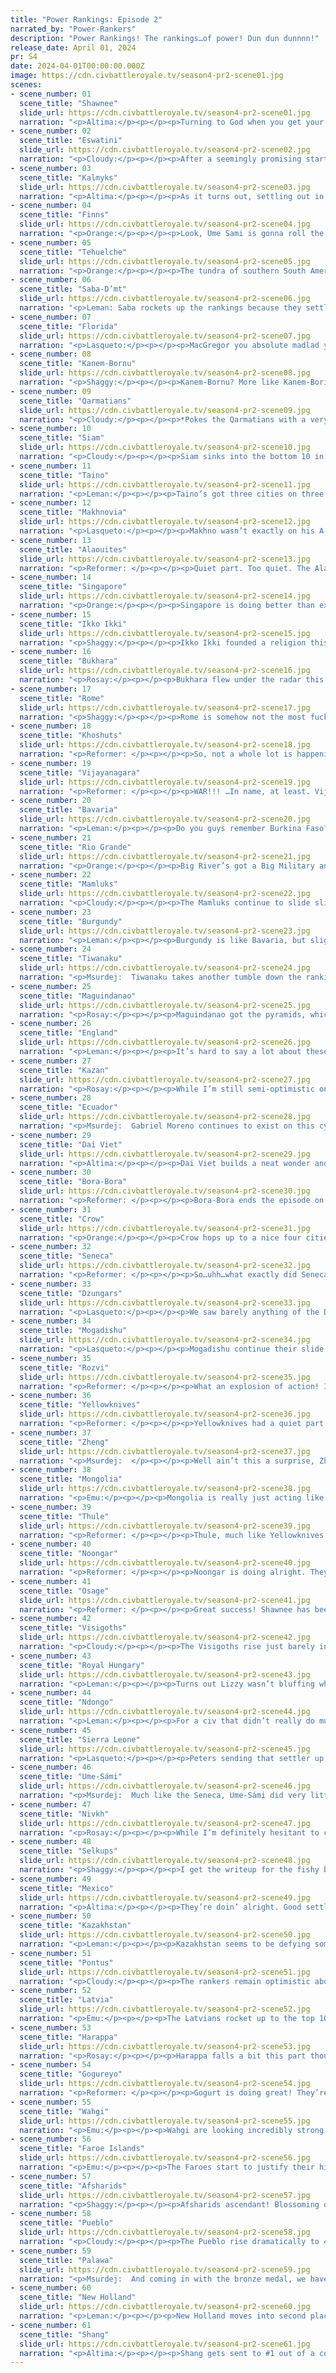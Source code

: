 ```yaml
---
title: "Power Rankings: Episode 2"
narrated_by: "Power-Rankers"
description: "Power Rankings! The rankings…of power! Dun dun dunnnn!"
release_date: April 01, 2024
pr: S4
date: 2024-04-01T00:00:00.000Z
image: https://cdn.civbattleroyale.tv/season4-pr2-scene01.jpg
scenes:
- scene_number: 01
  scene_title: "Shawnee"
  slide_url: https://cdn.civbattleroyale.tv/season4-pr2-scene01.jpg
  narration: "<p>Altima:</p><p></p><p>Turning to God when you get your shit wrecked is a common practice, but founding a religion whilst on death’s door sure doesn’t elevate your position in the rankings. The Shawnee are on the fast-track to dying first, with no military and one city while their aggressor actually has units. Bonus points if the Seneca get involved and it becomes a two-front massacre. All-in-all, things are going Badly.</p>"
- scene_number: 02
  scene_title: "Eswatini"
  slide_url: https://cdn.civbattleroyale.tv/season4-pr2-scene02.jpg
  narration: "<p>Cloudy:</p><p></p><p>After a seemingly promising start, Eswatini plummets head-first to 60th place due to their disastrous war with the neighboring Rozvi. The destruction wrought upon them can’t be overstated—they not only lost a city, but lost two settlers as well, and now Rozvi is attempting to besiege their heavily fortified capital, dealing major damage to infrastructure. Their capital will be difficult to take, but it could fall, making matters even worse. I think at this point it’s safe to say that Labotsibeni Mdluli is sadly out of the running.</p>"
- scene_number: 03
  scene_title: "Kalmyks"
  slide_url: https://cdn.civbattleroyale.tv/season4-pr2-scene03.jpg
  narration: "<p>Altima:</p><p></p><p>As it turns out, settling out in the face of dudes who want to murder you is a good way to lose your fresh city. Who’d’ve thunk. Thus, the Kalmyks eat a kalamykous drop of 14 ranks down to 59, where they taste only their own blood.</p>"
- scene_number: 04
  scene_title: "Finns"
  slide_url: https://cdn.civbattleroyale.tv/season4-pr2-scene04.jpg
  narration: "<p>Orange:</p><p></p><p>Look, Ume Sami is gonna roll the Finns. That’s all there is to say. It’s a matter at this point of when, not if. </p>"
- scene_number: 05
  scene_title: "Tehuelche"
  slide_url: https://cdn.civbattleroyale.tv/season4-pr2-scene05.jpg
  narration: "<p>Orange:</p><p></p><p>The tundra of southern South America is rough, Tehuelche has the worst science of anyone at 7. Luckily they still got space and time, just gotta use that measly production to build some more settlers and get some cities out in more fertile and hilly areas. Two cities is not what they need right now. </p>"
- scene_number: 06
  scene_title: "Saba-D’mt"
  slide_url: https://cdn.civbattleroyale.tv/season4-pr2-scene06.jpg
  narration: "<p>Leman: Saba rockets up the rankings because they settled another city and didn’t lose one like some other civs did. They aren’t even the worst civ in Africa anymore! Things are still rough for them, for example, Saba has the lowest population of all civs on the cylinder, is low on space that is easy to defend, and they’re behind in every stat you can think of. But hey if settling continues, they manage a nice, timely war with Mamluks, and they can get their very powerful UA online, there is a bright future ahead for Saba. And by bright future, I mean I think I can see them hitting 40th eventually.</p>"
- scene_number: 07
  scene_title: "Florida"
  slide_url: https://cdn.civbattleroyale.tv/season4-pr2-scene07.jpg
  narration: "<p>Lasqueto:</p><p></p><p>MacGregor you absolute madlad you’ve done it again! The Floridas troll investors for a second time by actually starting to play the game after everyone pulled out. Mind you they’re still kinda shit but no longer absolute trash tier like before. That city on the tip of Florida looks pretty vulnerable to a naval attack but atm it’s just Taino nearby and they haven’t got much of a navy. North America is still pretty wide open so I could see MacGregor building himself a nice little empire in the corner - it’s still very early on. I say that but he’s probably gonna give all his cities away to the Shawnee next part. It’s Gregor MacGregor after all.</p>"
- scene_number: 08
  scene_title: "Kanem-Bornu"
  slide_url: https://cdn.civbattleroyale.tv/season4-pr2-scene08.jpg
  narration: "<p>Shaggy:</p><p></p><p>Kanem-Bornu? More like Kanem-Boring. So much space, so few settlers.</p>"
- scene_number: 09
  scene_title: "Qarmatians"
  slide_url: https://cdn.civbattleroyale.tv/season4-pr2-scene09.jpg
  narration: "<p>Cloudy:</p><p></p><p>*Pokes the Qarmatians with a very long pole*</p><p>“Come on, burn some shit already”</p>"
- scene_number: 10
  scene_title: "Siam"
  slide_url: https://cdn.civbattleroyale.tv/season4-pr2-scene10.jpg
  narration: "<p>Cloudy:</p><p></p><p>Siam sinks into the bottom 10 in a move that I assume is most likely driven by their terrible stats. Siam ranks 51st on the info sheet, with production and military both well below average. However, things might be looking up soon: they have three cities and another settler on the way, which is more than quite a few civs can say, and that settler is heading for the Ganges delta, where it will claim some of the region’s most fertile territory before the Khoshuts can get there. So I would say it’s far too early to write these guys off.</p>"
- scene_number: 11
  scene_title: "Taino"
  slide_url: https://cdn.civbattleroyale.tv/season4-pr2-scene11.jpg
  narration: "<p>Leman:</p><p></p><p>Taino’s got three cities on three islands and not a whole lot else going on, resulting in a low rank. Their stats are low and they haven’t yet made landfall on South America. They don’t even have good science like other island civs like Faroes, Bora-Bora, or Ikko Ikki do. All in all not a great position.</p>"
- scene_number: 12
  scene_title: "Makhnovia"
  slide_url: https://cdn.civbattleroyale.tv/season4-pr2-scene12.jpg
  narration: "<p>Lasqueto:</p><p></p><p>Makhno wasn’t exactly on his A-game this episode. He spent the first half of the episode throwing units away in a fruitless war against the Kalmyks while Latvia slowly boxed him almost completely in. He did actually start mobilizing against Latvia towards the end but has a disadvantage in numbers with a worse teched army, so most of us aren’t that confident he can pull it off. Maybe if he hadn’t been wasting production on the Kalmyks he’d be in a better position. I’d be happy to be surprised though.</p>"
- scene_number: 13
  scene_title: "Alaouites"
  slide_url: https://cdn.civbattleroyale.tv/season4-pr2-scene13.jpg
  narration: "<p>Reformer: </p><p></p><p>Quiet part. Too quiet. The Alaouites end the second part on two cities, not a great showing. They do have a settler out, at least. Visigoths to the north are on four cities, and Sierra Leone is on three, with a settler ready to settle the…Maghreb, apparently? That’s going to be free real estate for a while. The Alaouites’ best hope in the early game will be to take advantage of that opportunity. They’re definitely not out of the game yet, but a slow start like this is a poor sign. </p>"
- scene_number: 14
  scene_title: "Singapore"
  slide_url: https://cdn.civbattleroyale.tv/season4-pr2-scene14.jpg
  narration: "<p>Orange:</p><p></p><p>Singapore is doing better than expected, that’s kinda it. Three cities, no production, alright science/tech, no military to speak of, but not really in danger yet from Siam or Maguindanao and still got space to expand. If they can get out a few more settlers they’ll probably set themselves up nicely for a solid 45th. </p>"
- scene_number: 15
  scene_title: "Ikko Ikki"
  slide_url: https://cdn.civbattleroyale.tv/season4-pr2-scene15.jpg
  narration: "<p>Shaggy:</p><p></p><p>Ikko Ikki founded a religion this part and… not much else. They continue to stagnate in their settling efforts while the rest of East Asia grows; some of their neighbors are doing fantastically while Ikko Ikki is content to look inward on their island. But hey, at least we get to see that unique religion. Maybe that will inspire them to be more interesting.</p>"
- scene_number: 16
  scene_title: "Bukhara"
  slide_url: https://cdn.civbattleroyale.tv/season4-pr2-scene16.jpg
  narration: "<p>Rosay:</p><p></p><p>Bukhara flew under the radar this part, which is honestly the best-case scenario for them, as it gives them some time to build tall. All of their mentions on the most recent part were based on the coalition war Mongolia, which they probably won’t get anything out of, except a couple of friends, which is nice.</p>"
- scene_number: 17
  scene_title: "Rome"
  slide_url: https://cdn.civbattleroyale.tv/season4-pr2-scene17.jpg
  narration: "<p>Shaggy:</p><p></p><p>Rome is somehow not the most fucked Italian peninsula civ at the moment. Granted, they are still ranked below Bavaria because they’re still, you know, an Italian civ that hasn’t figured out the whole “settling across the Mediterranean” thing. They have settled Greece, which I find particularly funny, so they aren’t solely penned into the Boot. But still, nobody is buying Rome stonks anytime soon.</p>"
- scene_number: 18
  scene_title: "Khoshuts"
  slide_url: https://cdn.civbattleroyale.tv/season4-pr2-scene18.jpg
  narration: "<p>Reformer: </p><p></p><p>So, not a whole lot is happening around here. Khoshuts are living ascetic lives in the mountains. No one is particularly settling towards them, so being on three cities is probably fine. Oh, and by the way, by ‘ascetic’, I mean ‘bottom of the barrel stats, comparable to the likes of Florida, Finns, Eswatini’. So that’s nice I guess. Very respectable. If that doesn’t change soon, expect these guys to drop quite a bit. </p>"
- scene_number: 19
  scene_title: "Vijayanagara"
  slide_url: https://cdn.civbattleroyale.tv/season4-pr2-scene19.jpg
  narration: "<p>Reformer: </p><p></p><p>WAR!!! …In name, at least. Vijayanagara declare war on their closest neighbor, Harappa, who’s been expanding a bit recklessly, and still nothing happens in the war. This might be because at the time of declaration on turn 39, Vijayanagara had four military units. This might’ve been a co-op war agreement with Afsharids, and a failure of the Diplomacy AI to tell the City AI that war is coming. Not that it particularly hurt Vijayanagara. Closer to the end of the part, on turn 44, they had built a respectable army…respectable because it includes *three* catapults, not because it's of any good size. Because they still have only ten military units total. At least Harappa doesn’t seem to care. They’ve barely built units despite the nominal state of war with two immediate neighbors. So all is fine. And if Vijayanagara keeps up the unit building, maybe they can actually threaten Harappa next part! Assuming they don’t make white peace…</p>"
- scene_number: 20
  scene_title: "Bavaria"
  slide_url: https://cdn.civbattleroyale.tv/season4-pr2-scene20.jpg
  narration: "<p>Leman:</p><p></p><p>Do you guys remember Burkina Faso? They settled like six cities in part one of S2, and then Nigeria immediately curbstomped them making everyone who was excited about them look like little baby idiots. </p><p>Well, some of us haven’t learned. Bavaria takes a nosedive as they drop Regensburg to Royal Hungary and fail to get a city out to offset their loss. Their stats aren’t horrible, so there’s still hope for those of you who liked Bavaria for a comeback, but given this performance and their lack of settling space, I personally wouldn’t get my hopes up.</p>"
- scene_number: 21
  scene_title: "Rio Grande"
  slide_url: https://cdn.civbattleroyale.tv/season4-pr2-scene21.jpg
  narration: "<p>Orange:</p><p></p><p>Big River’s got a Big Military and that’s really it. 2 cities, shit production, shit tech. Why did people rank them so high??? Why am I, the person who put them 59th, the one doing this slide??? We just don’t know. All we do know is that he’s called the Stig, wait sorry no wrong media, all we do know is that Bento better put that army to use soon or else he’s gonna be real far behind.</p>"
- scene_number: 22
  scene_title: "Mamluks"
  slide_url: https://cdn.civbattleroyale.tv/season4-pr2-scene22.jpg
  narration: "<p>Cloudy:</p><p></p><p>The Mamluks continue to slide slightly in the ranks as they fail to expand past two cities, one of which remains quite far from their capital. Their capital is at least very large, with 12 citizens already, but their total number of citizens empire-wide is about average, so nothing to write home about. Fortunately, their neighbors—other than Pontus—have been equally passive so far, so there’s still time for Shajar to turn things around.</p>"
- scene_number: 23
  scene_title: "Burgundy"
  slide_url: https://cdn.civbattleroyale.tv/season4-pr2-scene23.jpg
  narration: "<p>Leman:</p><p></p><p>Burgundy is like Bavaria, but slightly better because unlike Bavaria, who also settled aggressively and got immediately punished for it, Burgundy at least managed to snag its lost city back by the end of the part and look like they’re not going to lose it anytime soon. I think this is still a huge blow for Burgundy, but keeping your city vs losing your city is huge.</p>"
- scene_number: 24
  scene_title: "Tiwanaku"
  slide_url: https://cdn.civbattleroyale.tv/season4-pr2-scene24.jpg
  narration: "<p>Msurdej:  Tiwanaku takes another tumble down the rankings as they grow only slightly. While they have another settler out searching for a space for a new city, they also have the massive army of Rio Grande to their southeast. If Gonçalves takes umbrage with Huyustus’s settle, Tiwanaku could be in for a nasty surprise with how small their army is. Nevertheless, they need to act fast and spread out if they want to live up to the expectations we set for them in Part 0.</p>"
- scene_number: 25
  scene_title: "Maguindanao"
  slide_url: https://cdn.civbattleroyale.tv/season4-pr2-scene25.jpg
  narration: "<p>Rosay:</p><p></p><p>Maguindanao got the pyramids, which is really funny to me because they're an island based civ that doesn't have a lot of workable tiles, thus not having a huge need for workers. Good going there Maguindanao I'm sure that will be relevant faint murmurs whats that, murmur oh thats neat thank you, I’ll tell em, it has come to my attention that in addition to the Pyramids, Maguinadano also got the great lighthouse which increases their naval unit movement. That one should honestly help them a lot on the early and middle game, so good job there.</p>"
- scene_number: 26
  scene_title: "England"
  slide_url: https://cdn.civbattleroyale.tv/season4-pr2-scene26.jpg
  narration: "<p>Leman:</p><p></p><p>It’s hard to say a lot about these mid-tier civs in the early game. England got its third city out which is the absolute bare minimum of what you can ask for at this stage of the game. Luckily, Bristol is on their home isles and not across the sea in France, so it’ll be easier to defend. Unfortunately you do need more than three decent cities to place in the top half.</p>"
- scene_number: 27
  scene_title: "Kazan"
  slide_url: https://cdn.civbattleroyale.tv/season4-pr2-scene27.jpg
  narration: "<p>Rosay:</p><p></p><p>While I’m still semi-optimistic on Kazan, at least comparatively, man this part was rough. To address the Plum colored elephant in the room (is that what color they are?) Latvia immediately took up the majority of Eastern Europe by themselves this part, which is great for them, shitty for everyone else. Now I personally think Latvia’s holdings are kinda paper tiger-ish, it doesn’t change the fact that now instead of just having the land, Kazan would have to fight Latvia and take their cities and take on rebels that they can’t get around and a heavy warmonger penalty making Kazan a target for their neighbors, one of which being Kazakhstan. Kazakhstan is already at war with Kazan and given the military difference, and Kazan’s cities being practically defenseless, this war is going to be rough if Kazakhstan knows how to navigate their army properly. While yes Kazan did take that one city off of the Kalmyks bringing their city total from two to three, the resources used to take that city would have been better spent making a decently sized defensive army and capturing as much of Russia as possible. Kazan’s misguided priorities have probably stunted their growth but, they honestly still have room to expand and time to recover, after all, Kazakhstan is pretty far away and good luck getting an AI to take a faraway city without siege units, and we are still in the ancient era. Still, rough start.</p>"
- scene_number: 28
  scene_title: "Ecuador"
  slide_url: https://cdn.civbattleroyale.tv/season4-pr2-scene28.jpg
  narration: "<p>Msurdej:  Gabriel Moreno continues to exist on this cylinder, not being great, but doing well enough to be in the 30s. So far they are meeting our expectations. Let’s see if they can rise above them now.</p>"
- scene_number: 29
  scene_title: "Dai Viet"
  slide_url: https://cdn.civbattleroyale.tv/season4-pr2-scene29.jpg
  narration: "<p>Altima:</p><p></p><p>Dai Viet builds a neat wonder and founds a faith. Their military and production are kinda shite, but they’ve still got time to work on that, so they get to stay in the middle of the pack. Still, they do need to start waking up—Shang in particular poses an existential threat to them long term, with high stats for this early on that could result in a snowball that crushes Dai Viet beneath it. No pressure though.</p>"
- scene_number: 30
  scene_title: "Bora-Bora"
  slide_url: https://cdn.civbattleroyale.tv/season4-pr2-scene30.jpg
  narration: "<p>Reformer: </p><p></p><p>Bora-Bora ends the episode on three cities. Entirely respectable, considering their isolation. And they have a settler out, which we saw moving eastward all the way back on turn 36…it had not settled by the end of the episode, which was turn 45. The likely implication here is that the settler is headed for South America. That’ll be entirely hilarious, but not much else, unless it happens to be next to Tehuelche, in which case such a distant city has a chance of surviving for a longer time. In the meantime, B-B is doing good with stats, especially with food output, where they are second only behind Wahgi, as is to be expected of a maritime power. </p>"
- scene_number: 31
  scene_title: "Crow"
  slide_url: https://cdn.civbattleroyale.tv/season4-pr2-scene31.jpg
  narration: "<p>Orange:</p><p></p><p>Crow hops up to a nice four cities, but they are reaching the point where their borders are becoming solidified. The Yellowknives are to the north and Pueblo pushing right up to them in the south, Joe’s gotta start building a military in his cities and make a move against his enemies before they get too strong. Joe’s also not doing great on tech, still at 10 but luckily Yellowknives and Pueblo are just at 11 and not higher, but both got more effective science so he’s got some catching up to do. </p>"
- scene_number: 32
  scene_title: "Seneca"
  slide_url: https://cdn.civbattleroyale.tv/season4-pr2-scene32.jpg
  narration: "<p>Reformer: </p><p></p><p>So…uhh…what exactly did Seneca do this part? ‘Cause it wasn’t improving their cities, or settling new cities, or waging war. And you can see that the rankers’ confidence in Seneca collapsed as a consequence. Pretty embarrassing for a civ we saw as a pretty easy #1 in North America. Now, before panic sets in for the Seneca fans, I’m certain this is just a temporary slowdown. Seneca *did* build a settler towards the end of the part, and there’s plenty of land to settle up north (and some south, but it’s definitely the more cramped option now that Florida’s settling). But North America is (mostly) a very competitive region. The likes of Thule, Yellowknives, Crow, and Pueblo are all moving faster, Osage is being proactive in aggression, and even Florida is awake now, as mentioned. In a snowball game, these early episodes matter a lot…and Seneca wasted one such episode. </p>"
- scene_number: 33
  scene_title: "Dzungars"
  slide_url: https://cdn.civbattleroyale.tv/season4-pr2-scene33.jpg
  narration: "<p>Lasqueto:</p><p></p><p>We saw barely anything of the Dzungars last part, so how are they actually doing? Uhhh they’re basically just the Luigi to Mongolia’s Mario, except both are just kinda sitting there at 4 cities doing nothing much. Dzungars might actually be the Mario in this situation tho given they have the edge in stats, notably a population stat that doesn’t totally suck ass. </p>"
- scene_number: 34
  scene_title: "Mogadishu"
  slide_url: https://cdn.civbattleroyale.tv/season4-pr2-scene34.jpg
  narration: "<p>Lasqueto:</p><p></p><p>Mogadishu continue their slide downward after another lacklustre part. They only just hit 3 cities. That’s only 1 more than their neighbour Saba, a civ notorious for not settling cities. Given most of our frontrunners are at around 5 that just won’t really cut it anymore. The aggressive settle down into Tanzania is the right play, but they had better follow it up with more. The south is heating up, and Mog really gotta be ready for when the fire starts spreading northward.</p>"
- scene_number: 35
  scene_title: "Rozvi"
  slide_url: https://cdn.civbattleroyale.tv/season4-pr2-scene35.jpg
  narration: "<p>Reformer: </p><p></p><p>What an explosion of action! It was to be expected when two civs start within four tiles of one another, and Eswatini was caught lackin’. But it’s not all good news for our plucky conqueror. Rozvi has still not built a settler of their own, while Ndongo has been freely settling around them. Instead of peacing out while they’re on top, Rozvi is committing everything to a hopeless siege on the Eswatini capital. The terrain means that archers cannot shoot at the city, and the city most certainly is sturdy enough to shrug off mere warriors. Just let it go, and focus on settling some cities of your own now…you’ll get that Eswatini capital later. </p>"
- scene_number: 36
  scene_title: "Yellowknives"
  slide_url: https://cdn.civbattleroyale.tv/season4-pr2-scene36.jpg
  narration: "<p>Reformer: </p><p></p><p>Yellowknives had a quiet part. The action in North America happened elsewhere. Their stats are on the lower side (though improving!), but they’re doing a good job of expanding in a traditionally competitive region, which is what matters. There’s still plenty of land left to settle, and they better keep up, because Crow and Thule are showing no signs of slowing down.  </p>"
- scene_number: 37
  scene_title: "Zheng"
  slide_url: https://cdn.civbattleroyale.tv/season4-pr2-scene37.jpg
  narration: "<p>Msurdej:  </p><p></p><p>Well ain’t this a surprise, Zheng has managed to find its way into the top half of the rankings. With four cities and okay stats, Koxinga has a good little empire carved out so far. While it remains to be seen if the Shang won’t utterly decimate them, this is a great move to prevent that from happening. Or at least try to.</p>"
- scene_number: 38
  scene_title: "Mongolia"
  slide_url: https://cdn.civbattleroyale.tv/season4-pr2-scene38.jpg
  narration: "<p>Emu:</p><p></p><p>Mongolia is really just acting like a filler steppe civ right now. We ranked them high to start with for reasons I can't quite remember, but they haven't really done too much with it. I mean they haven't really fumbled their chances either, but they're uh. There. for sure. Haven't gone anywhere. I can pronounce Mongolia, without any exaggeration, to be An Civ.</p>"
- scene_number: 39
  scene_title: "Thule"
  slide_url: https://cdn.civbattleroyale.tv/season4-pr2-scene39.jpg
  narration: "<p>Reformer: </p><p></p><p>Thule, much like Yellowknives, had a quiet part, and kept on expanding at a good rate in a traditionally competitive region. But what separates Thule from Yellowknives is positioning. Before any civ from Asia can interact with North America, Thule essentially have corner bias. Whereas Yellowknives hypothetically have to manage both Crow and Thule, Thule only have to deal with Yellowknives. Finally, the stats sheet will tell you that there’s a sizable gulf between Thule and Yellowknives, but most of the difference is made up by military, and the remaining statistical differences balance out…not that these differences tend to be all that impactful at this point anyway. </p>"
- scene_number: 40
  scene_title: "Noongar"
  slide_url: https://cdn.civbattleroyale.tv/season4-pr2-scene40.jpg
  narration: "<p>Reformer: </p><p></p><p>Noongar is doing alright. They’re expanding at a good rate, their stats are fine…but their immediate neighbor is Palawa, who is doing everything Noongar can do, but better. Palawa has more cities, better stats, and indeed tops the charts. The only thing Palawa doesn’t have is military…there is Noongar’s opportunity! But wait! What’s this? Noongar’s military is also nonexistent! By the time Noongar has built up an army (or a navy) to go beat up Palawa, Palawa will probably also have enough troops to defend. If not more troops, even. Falling behind this early means that Noongar will depend on Palawa falling asleep for a while, all the while keeping up pace themselves. A tough ask for the AI. It might be worth it to wait until they can team up with Wahgi instead. </p>"
- scene_number: 41
  scene_title: "Osage"
  slide_url: https://cdn.civbattleroyale.tv/season4-pr2-scene41.jpg
  narration: "<p>Reformer: </p><p></p><p>Great success! Shawnee has been crippled, giving Osage plenty of breathing room on a competitive continent! Unfortunately, much like Rozvi in Africa, Osage has forgone the concept of building settlers, and while Osage conquered one city, Pueblo has settled three. In my opinion, Osage would be best off making peace now, avoiding the warmonger penalties for killing a civ, and focusing on consolidating. Settling towards Florida ought to be a safe prospect, and the lands that-a-way are plenty rich as well. Meanwhile, Seneca being slow is of benefit to Osage, and Crow of course is stuck between multiple civs already. For now, Osage only has to be concerned about Pueblo…let’s hope they can keep up this momentum and rise above their western neighbours.</p>"
- scene_number: 42
  scene_title: "Visigoths"
  slide_url: https://cdn.civbattleroyale.tv/season4-pr2-scene42.jpg
  narration: "<p>Cloudy:</p><p></p><p>The Visigoths rise just barely into the top 20 on the heels of their invasion of Burgundy. The attack didn’t end up permanently capturing any cities, but they did flip Autun and hold it for some time, which is a lot more than we expected from the war. Also, the Visigoths are now up to four cities in Spain with more potentially on the way, which is the kind of expansion we like to see. On the other hand, their stats are not impressive and a lot of troops were expended on the ultimately fruitless Burgundy campaign, so it’s possible that they’re overranked and could collapse when reality settles in.</p>"
- scene_number: 43
  scene_title: "Royal Hungary"
  slide_url: https://cdn.civbattleroyale.tv/season4-pr2-scene43.jpg
  narration: "<p>Leman:</p><p></p><p>Turns out Lizzy wasn’t bluffing when she was mobilizing her forces at the Bavarian border. Usually, I’m extremely skeptical of early-game wars. Cities are difficult to capture with just warriors and archers. However, it seems to be different this time around as Hungary easily managed to capture Regensburg and punish Bavaria for their overzealous settling. The war isn’t over yet, but I would be very surprised if Bavaria managed to muster a military large enough to recapture the city, so I think Regensburg is securely Hungarian for now. Additionally, Hungary managed to even squeeze out a settle this part, in Poland, staking a strong claim to Eastern Europe, showing that she’s not throwing all her resources into the war and is continuing to play the game. Overall, a fantastic part for Royal Hungary.</p>"
- scene_number: 44
  scene_title: "Ndongo"
  slide_url: https://cdn.civbattleroyale.tv/season4-pr2-scene44.jpg
  narration: "<p>Leman:</p><p></p><p>For a civ that didn’t really do much in an action-packed part, Ndongo got quite a bit of buzz this week. With Eswatini being absolutely gutted by Rozvi, and Rozvi failing to settle a city, how does that effect Ndongo? Ndongo managed to settle a few cities in Southern Africa, eating up some valuable space from those two aforementioned civs. There’s a very real chance that Rozvi exhausts all its effort fighting Eswatini only to cripple them both, allowing Ndongo to sweep in and eliminate both. It’s too early to really tell, for sure, but the outlook is good.</p>"
- scene_number: 45
  scene_title: "Sierra Leone"
  slide_url: https://cdn.civbattleroyale.tv/season4-pr2-scene45.jpg
  narration: "<p>Lasqueto:</p><p></p><p>Peters sending that settler up into Tunisia is mighty ballsy. I doubt it’ll pay off, but wayward settlers are always funny and par for the course for Sierra Leone. Aside from that they had a bit of a slow part, not really accomplishing much in terms of expansion or stats, so they drop a bit as a result. They’re still up in the top 20 though given how resoundingly mid both their neighbours are. </p>"
- scene_number: 46
  scene_title: "Ume-Sámi"
  slide_url: https://cdn.civbattleroyale.tv/season4-pr2-scene46.jpg
  narration: "<p>Msurdej:  Much like the Seneca, Ume-Sámi did very little on this part, and suffered for it. But Rijkuo-maja has a few things in their corner that makes their drop less severe. They spent a great deal of time working on their army, having one of the largest on the cylinder, and more than enough to take out the Finns. They also created the religion of Noaidevuohta, which looks poised to spread over Europe with the bonuses it carries. They have plenty of room to spread out, at least one settler, and a weak neighbor to bully. They fell a bit behind this part, but can they slingshot themselves back to the top, or will they fall further in the rankings?</p>"
- scene_number: 47
  scene_title: "Nivkh"
  slide_url: https://cdn.civbattleroyale.tv/season4-pr2-scene47.jpg
  narration: "<p>Rosay:</p><p></p><p>While I’m definitely hesitant to clown on Nivkh in the same way I clowned on the Gokturks last cycle before the Gokturks had a decent showing,  Nivkh is already showing signs of early game choking with Gorguryeo being allowed to expand northward despite a strong Shang performance being able to negate it. By the very nature of their spawn, if they don’t expand westward, Nivkh will be trapped in far east Siberia by so many strong civs they’ll have no choice but to play full stall as their neighbors go on to do actual regional power things like conquering stuff. Nivkh, you got until part 10 to prove to me that you’re not a disappointing turtle.</p>"
- scene_number: 48
  scene_title: "Selkups"
  slide_url: https://cdn.civbattleroyale.tv/season4-pr2-scene48.jpg
  narration: "<p>Shaggy:</p><p></p><p>I get the writeup for the fishy bois once again and I love it. Unfortunately for them, they drop from the top 3 all the way down to 14th this part. I don’t love that as much. To be honest, I’d place them a bit higher just because of how much space they still have to expand and how erratic some of the early wars in the region will be. That being said, they are definitely in a rough neighborhood with some fierce competition emerging nearby. Vonya either needs to start claiming land like they’re in the Wild West or building up to take a bite out of one of their weaker neighbors. Otherwise they may tumble farther…</p>"
- scene_number: 49
  scene_title: "Mexico"
  slide_url: https://cdn.civbattleroyale.tv/season4-pr2-scene49.jpg
  narration: "<p>Altima:</p><p></p><p>They’re doin’ alright. Good settling, lots of space, no notes.</p>"
- scene_number: 50
  scene_title: "Kazakhstan"
  slide_url: https://cdn.civbattleroyale.tv/season4-pr2-scene50.jpg
  narration: "<p>Leman:</p><p></p><p>Kazakhstan seems to be defying some expectations early on in the game, and really making a good effort to not get overrun by the Selkups in the midgame. They’ve settled their fourth city and improved their stats quite a bit, keeping up with the aforementioned Selkups and surpassing their other neighbors like Kazan and Bukhara. Their military is kinda wimpy, but it’s been more than enough to keep Kazan at bay. Overall, a solid position for a civ that started on precarious ground.</p>"
- scene_number: 51
  scene_title: "Pontus"
  slide_url: https://cdn.civbattleroyale.tv/season4-pr2-scene51.jpg
  narration: "<p>Cloudy:</p><p></p><p>The rankers remain optimistic about Pontus as Mithridates expands to four cities and his neighbors, including the Kalmyks, Mamluks, and Qarmatians, remain unimpressive. Pontus also has its UU chariot archer, the Scythed Chariot, which is a melee unit and deals passive damage to adjacent enemies—pretty hot.</p>"
- scene_number: 52
  scene_title: "Latvia"
  slide_url: https://cdn.civbattleroyale.tv/season4-pr2-scene52.jpg
  narration: "<p>Emu:</p><p></p><p>The Latvians rocket up to the top 10 from an unlikely Baltic start. Their Finnish and Makhnovian rivals appear to be busy quaffing lead paint by the gallon, leaving our underdog Eastern Europeans with a Lat of opportunities. At this stage in the game, settling and not losing your cities instantly is all that's needed to prosper, and boy are these guys doing that. Makhno's current ineffectual stab north fizzling out (and if it doesn't, Latvia is entirely fucked and forget I ever said anything in my life) is sure to buy enough time for the requisite beefing up and filling out that follows every expansive spurt, like a lanky, disproportionate teenager's body suddenly realizing it has a whole lot of extra height to work with.</p>"
- scene_number: 53
  scene_title: "Harappa"
  slide_url: https://cdn.civbattleroyale.tv/season4-pr2-scene53.jpg
  narration: "<p>Rosay:</p><p></p><p>Harappa falls a bit this part though with all of the rapid rises and falls this part, -5 is essentially just noise. The only notable problems that Harappa has right now is that they are kinda boxed in but it’s not as big of an issue as say Burgundy, and their neighbors, the Afsharids, are kinda terrifying. With all of the bad stuff out of the way for a significant rank drop let’s now look at the positives. For one, while the space that Harappa can still get to is limited, it’s not nonexistent. Northern India still needs to be filled and Central Asia has a lotta open territory that Harappa can get their hands on. Additionally, as we get to the end of the first few parts where stats begin to actually kinda matter, Harappa has incredible early game production and crop generation, especially for a 4 city civ, and barring the obviously scary one, Harappa absolutely towers over its neighbors. I can easily see Harappa staying in the top 15 if not the top 10 for the foreseeable future.</p>"
- scene_number: 54
  scene_title: "Gogureyo"
  slide_url: https://cdn.civbattleroyale.tv/season4-pr2-scene54.jpg
  narration: "<p>Reformer: </p><p></p><p>Gogurt is doing great! They’re still at with Nivkh and Shang, and their low military in contrast to those rivals concerns me…but terrain and distance are noteworthy still at this point. I would expect peace soon. Long wars make the AI eager for white peace. *Assuming* Gogurt doesn’t lose any cities here, they’re in a great position going forward, and the AI is considered a fairly good one, too. They have another settler out and about as well. And even if they lose the forward settle to Nivkh, they’ll still be a contender, so that’s nice. </p>"
- scene_number: 55
  scene_title: "Wahgi"
  slide_url: https://cdn.civbattleroyale.tv/season4-pr2-scene55.jpg
  narration: "<p>Emu:</p><p></p><p>Wahgi are looking incredibly strong for an Indonesia start, but will it be enough? They're certainly not going to just roll over and die, but with two strong Australians to the south and a bora that's outperforming every Polynesian to date..... where do they go? West toward Singapore and Dai Viet? Maybe. Northern Australia? Not a bad idea for some early colonization, but they're going to run into stiff competition sooner rather than later. Anywhere else these guys would be an instant top 5 for me, but here? I just can't bet on *another* civ trapped in the archipelago to make something of it.</p>"
- scene_number: 56
  scene_title: "Faroe Islands"
  slide_url: https://cdn.civbattleroyale.tv/season4-pr2-scene56.jpg
  narration: "<p>Emu:</p><p></p><p>The Faroes start to justify their high part 0 ranking with an aggressive settling program that aims to leave absolutely no room for any other power from the North Sea to Newfoundland. If they just stick to it, their unreasonably high stats should manage to protect them from any of the early wars that so often threaten to crush an expansive civ in its cradle. Their neighbors are weak (to the extent that they even have neighbors up there on their frozen island), but they haven't taken that as an excuse to take their foot one millimeter off the gas. Nothing but a Vikinger future in store for the islanders up north of Scotland.</p>"
- scene_number: 57
  scene_title: "Afsharids"
  slide_url: https://cdn.civbattleroyale.tv/season4-pr2-scene57.jpg
  narration: "<p>Shaggy:</p><p></p><p>Afsharids ascendant! Blossoming out to 5 cities in Central Asia is surely an auspicious sign for Nader Shah. Seriously, the stat growth for Afsharids this part is insane, they rose a whopping 38 InfoAddict ranks (which has its flaws, sure, but nobody else had that big of a gain) off the back of some major buildup. They also declared war on Harappa this part. Is it to gain some friends in the region by building a coalition or do they actually have a material goal in mind? Only Dholavira seems like a viable target, but time will tell.</p>"
- scene_number: 58
  scene_title: "Pueblo"
  slide_url: https://cdn.civbattleroyale.tv/season4-pr2-scene58.jpg
  narration: "<p>Cloudy:</p><p></p><p>The Pueblo rise dramatically to 4th place after a bold episode in which they laid the groundwork for a prosperous future. They settled no less than three new cities—one toward the Crow and Shawnee, one in an excellent spot in California, and one near Mexico in the south, effectively cordoning off a huge swath of western North America for themselves. On top of that, they have the largest army, most production, and most cities of anyone on the continent, placing them in a clearly leading position among their neighbors, some of whom are struggling to get on their feet.</p>"
- scene_number: 59
  scene_title: "Palawa"
  slide_url: https://cdn.civbattleroyale.tv/season4-pr2-scene59.jpg
  narration: "<p>Msurdej:  And coming in with the bronze medal, we have Palawa. Tarenorerer has doubled her number of cities, making her one of only two civs with such numbers. Furthermore, unlike Wahgi, these are built on areas with more room for growth than a single island. This gives them a great advantage against the Noongar for the time being, but it remains to be seen whether it will be enough for them to break out of Oceania and onto the mainland continents.</p>"
- scene_number: 60
  scene_title: "New Holland"
  slide_url: https://cdn.civbattleroyale.tv/season4-pr2-scene60.jpg
  narration: "<p>Leman:</p><p></p><p>New Holland moves into second place after settling its fifth city and looking like the clear favorite in South America. Settler spamming is extra good for them because early game South America is all about settling, as the rainforest, mountains, and spaced-out civilizations make warfare difficult and sort of a waste of time, so New Holland needs to grab as much space as possible while they tech up. New Holland did exactly that and luckily, none of the other civs in South America are doing that at all. Rio Grande failed to settle a third, Tiwanaku and Ecuador are both on three and not looking like the powerhouses we hoped, and Taino has neglected to make landing on the continent. It’s a perfect storm for New Holland honestly, and I am here for it.</p>"
- scene_number: 61
  scene_title: "Shang"
  slide_url: https://cdn.civbattleroyale.tv/season4-pr2-scene61.jpg
  narration: "<p>Altima:</p><p></p><p>Shang gets sent to #1 out of a combination of not being Australian and having really good stats for this point. As volatile as the early game is, neither of those traits are enough on their own for a long-term bet but for right now, they’ve got that golden combo of actual military investment and solid settlements. We’ll see if they can leverage that to a dominant position.</p>"
---
```

